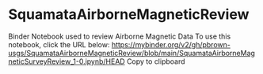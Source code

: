 # SquamataAirborneMagneticReview
Binder Notebook used to review Airborne Magnetic Data
To use this notebook, click the URL below:
https://mybinder.org/v2/gh/pbrown-usgs/SquamataAirborneMagneticReview/blob/main/SquamataAirborneMagneticSurveyReview_1-0.ipynb/HEAD
Copy to clipboard
